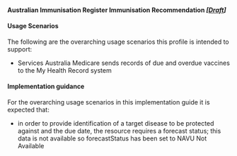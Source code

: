 #### Australian Immunisation Register Immunisation Recommendation  *[[Draft](http://hl7.org/fhir/stu3/valueset-publication-status.html)]*

#### Usage Scenarios
The following are the overarching usage scenarios this profile is intended to support:
* Services Australia Medicare sends records of due and overdue vaccines to the My Health Record system

#### Implementation guidance
For the overarching usage scenarios in this implementation guide it is expected that:
* in order to provide identification of a target disease to be protected against and the due date, the resource requires a forecast status; this data is not available so forecastStatus has been set to NAVU Not Available

